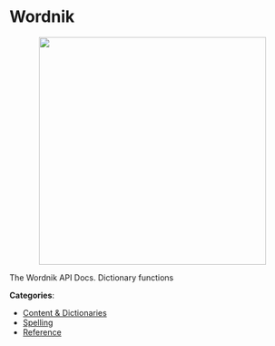 # Wordnik
<p align="center">
    <img width="400" src="https://raw.githubusercontent.com/apis-list/apis-list/apis/wordnik/logo_256x256.png" />
</p>

The Wordnik API Docs. Dictionary functions



**Categories**:
- [Content & Dictionaries](https://github.com/apis-list/apis-list#content-and-dictionaries)
- [Spelling](https://github.com/apis-list/apis-list#spelling)
- [Reference](https://github.com/apis-list/apis-list#reference)






